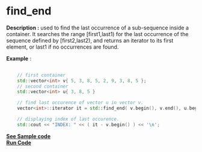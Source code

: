 # find_end

**Description :**  used to find the last occurrence of a sub-sequence inside a container. It searches the range [first1,last1) for the last occurrence of the sequence defined by [first2,last2), and returns an iterator to its first element, or last1 if no occurrences are found.
  
**Example** :

```cpp
    
    // first container
    std::vector<int> v{ 5, 3, 8, 5, 2, 9, 3, 8, 5 };
    // second container
    std::vector<int> u{ 3, 8, 5 }

    // find last occurence of vector u in vector v.
    vector<int>::iterator it = std::find_end( v.begin(), v.end(), u.begin(), u.end() );

    // displaying index of last occurence.
    std::cout << "INDEX: " << ( it - v.begin() ) << '\n';
```
**[See Sample code](snippets/algorithm/find_end.cpp)**<br>
**[Run Code](https://rextester.com/ABC)**
